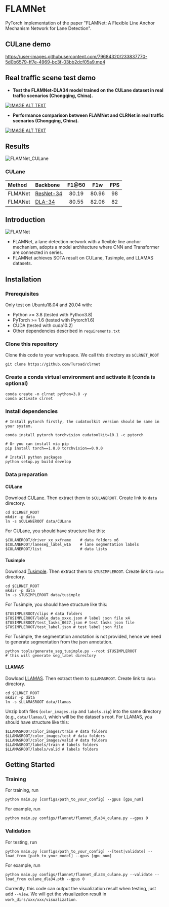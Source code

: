 # FLAMNet
PyTorch implementation of the paper "FLAMNet: A Flexible Line Anchor Mechanism Network for Lane Detection". 

## CULane demo

https://user-images.githubusercontent.com/79684320/233837770-5d0b6579-ff7e-4969-bc3f-03bb2dcf05a9.mp4

## Real traffic scene test demo

* **Test the FLAMNet-DLA34 model trained on the CULane dataset in real traffic scenarios (Chongqing, China).**

[![IMAGE ALT TEXT](https://user-images.githubusercontent.com/79684320/233836692-a980b0c1-3ed8-412e-b573-ef6e4d620c31.png)](https://drive.google.com/file/d/1V4gHCJGESfLwda-4dflLajrzL4gEgVhA/view?usp=sharing)

* **Performance comparison between FLAMNet and CLRNet in real traffic scenarios (Chongqing, China).**

[![IMAGE ALT TEXT](https://user-images.githubusercontent.com/79684320/233836708-fc54aa48-beea-4b2e-865e-f4ff49c96c5a.png)](https://drive.google.com/file/d/1kbuZM1sK7lv_EbDmXL6GKLMJh_hz-DMr/view?usp=sharing)

## Results
![FLAMNet_CULane](https://user-images.githubusercontent.com/79684320/233837647-973c9609-3a1b-451f-9bff-bc5c5eb76e98.png)

### CULane

|   Method |   Backbone  |  F1@50 | F1w  | FPS |
| :---  | :---  |  :---:   |   :---:    | :---:|
|  FLMANet  | [ResNet-34]()     | 80.19  |  80.96   | 98 |
|  FLMANet  | [DLA-34]()     | 80.55|  82.06   | 82 |

## Introduction
![FLAMNet](https://user-images.githubusercontent.com/79684320/233835753-07905d1a-ff30-44ff-9ea8-d68a03030781.png)
- FLAMNet, a lane detection network with a flexible line anchor mechanism, adopts a model architecture where CNN and Transformer are connected in series. 
- FLAMNet achieves SOTA result on CULane, Tusimple, and LLAMAS datasets.


## Installation

### Prerequisites
Only test on Ubuntu18.04 and 20.04 with:
- Python >= 3.8 (tested with Python3.8)
- PyTorch >= 1.6 (tested with Pytorch1.6)
- CUDA (tested with cuda10.2)
- Other dependencies described in `requirements.txt`

### Clone this repository
Clone this code to your workspace. 
We call this directory as `$CLRNET_ROOT`
```Shell
git clone https://github.com/Turoad/clrnet
```

### Create a conda virtual environment and activate it (conda is optional)

```Shell
conda create -n clrnet python=3.8 -y
conda activate clrnet
```

### Install dependencies

```Shell
# Install pytorch firstly, the cudatoolkit version should be same in your system.

conda install pytorch torchvision cudatoolkit=10.1 -c pytorch

# Or you can install via pip
pip install torch==1.8.0 torchvision==0.9.0

# Install python packages
python setup.py build develop
```

### Data preparation

#### CULane

Download [CULane](https://xingangpan.github.io/projects/CULane.html). Then extract them to `$CULANEROOT`. Create link to `data` directory.

```Shell
cd $CLRNET_ROOT
mkdir -p data
ln -s $CULANEROOT data/CULane
```

For CULane, you should have structure like this:
```
$CULANEROOT/driver_xx_xxframe    # data folders x6
$CULANEROOT/laneseg_label_w16    # lane segmentation labels
$CULANEROOT/list                 # data lists
```


#### Tusimple
Download [Tusimple](https://github.com/TuSimple/tusimple-benchmark/issues/3). Then extract them to `$TUSIMPLEROOT`. Create link to `data` directory.

```Shell
cd $CLRNET_ROOT
mkdir -p data
ln -s $TUSIMPLEROOT data/tusimple
```

For Tusimple, you should have structure like this:
```
$TUSIMPLEROOT/clips # data folders
$TUSIMPLEROOT/lable_data_xxxx.json # label json file x4
$TUSIMPLEROOT/test_tasks_0627.json # test tasks json file
$TUSIMPLEROOT/test_label.json # test label json file

```

For Tusimple, the segmentation annotation is not provided, hence we need to generate segmentation from the json annotation. 

```Shell
python tools/generate_seg_tusimple.py --root $TUSIMPLEROOT
# this will generate seg_label directory
```

#### LLAMAS
Dowload [LLAMAS](https://unsupervised-llamas.com/llamas/). Then extract them to `$LLAMASROOT`. Create link to `data` directory.

```Shell
cd $CLRNET_ROOT
mkdir -p data
ln -s $LLAMASROOT data/llamas
```

Unzip both files (`color_images.zip` and `labels.zip`) into the same directory (e.g., `data/llamas/`), which will be the dataset's root. For LLAMAS, you should have structure like this:
```
$LLAMASROOT/color_images/train # data folders
$LLAMASROOT/color_images/test # data folders
$LLAMASROOT/color_images/valid # data folders
$LLAMASROOT/labels/train # labels folders
$LLAMASROOT/labels/valid # labels folders
```


## Getting Started

### Training
For training, run
```Shell
python main.py [configs/path_to_your_config] --gpus [gpu_num]
```

For example, run
```Shell
python main.py configs/flamnet/flamnet_dla34_culane.py --gpus 0
```

### Validation
For testing, run
```Shell
python main.py [configs/path_to_your_config] --[test|validate] --load_from [path_to_your_model] --gpus [gpu_num]
```

For example, run
```Shell
python main.py configs/flamnet/flamnet_dla34_culane.py --validate --load_from culane_dla34.pth --gpus 0
```

Currently, this code can output the visualization result when testing, just add `--view`.
We will get the visualization result in `work_dirs/xxx/xxx/visualization`.
